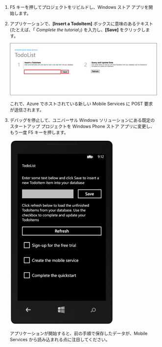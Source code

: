 
1. F5 キーを押してプロジェクトをリビルドし、Windows ストア アプリを開始します。

2. アプリケーションで、**[Insert a TodoItem]** ボックスに意味のあるテキスト (たとえば、「 *Complete the tutorial*」) を入力し、**[Save]** をクリックします。

	![](./media/mobile-services-windows-universal-test-app/mobile-quickstart-startup.png)

	これで、Azure でホストされている新しい Mobile Services に POST 要求が送信されます。

3. デバッグを停止して、ユニバーサル Windows ソリューションにある既定のスタートアップ プロジェクトを Windows Phone ストア アプリに変更し、もう一度 F5 キーを押します。

	![](./media/mobile-services-windows-universal-test-app/mobile-quickstart-completed-wp8.png)
	
	アプリケーションが開始すると、前の手順で保存したデータが、Mobile Services から読み込まれる点に注目してください。

<!--HONumber=52--> 
